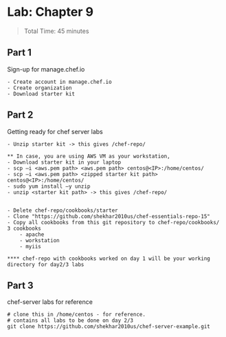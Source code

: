 # Lab: Chapter 9

> Total Time: 45 minutes


## Part 1

Sign-up for manage.chef.io

```
- Create account in manage.chef.io
- Create organization
- Download starter kit
```

## Part 2

Getting ready for chef server labs

```
- Unzip starter kit -> this gives /chef-repo/

** In case, you are using AWS VM as your workstation,
- Download starter kit in your laptop
- scp –i <aws.pem path> <aws.pem path> centos@<IP>:/home/centos/
- scp –i <aws.pem path> <zipped starter kit path> centos@<IP>:/home/centos/
- sudo yum install –y unzip
- unzip <starter kit path> -> this gives /chef-repo/


- Delete chef-repo/cookbooks/starter
- Clone "https://github.com/shekhar2010us/chef-essentials-repo-15"
- Copy all cookbooks from this git repository to chef-repo/cookbooks/
3 cookbooks
	- apache
	- workstation
	- myiis

**** chef-repo with cookbooks worked on day 1 will be your working directory for day2/3 labs
```


## Part 3

chef-server labs for reference

```
# clone this in /home/centos - for reference.
# contains all labs to be done on day 2/3
git clone https://github.com/shekhar2010us/chef-server-example.git
```


